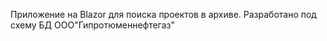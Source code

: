 Приложение на Blazor для поиска проектов в архиве. Разработано под схему БД ООО"Гипротюменнефтегаз"
